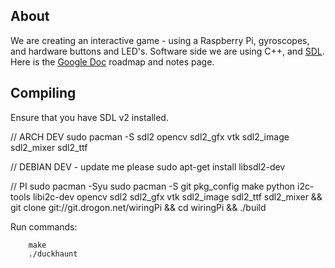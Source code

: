 About
---------
We are creating an interactive game - using a Raspberry Pi, gyroscopes, and hardware buttons and LED's.
Software side we are using C++, and [SDL](http://libsdl.org/).
Here is the [Google Doc](https://docs.google.com/document/d/1TTdBHlfw9nqK5_OXADW4CyzqTXATi-f-pGh81lKu3uk/edit) roadmap and notes page. 


Compiling
---------
Ensure that you have SDL v2 installed.

// ARCH DEV
sudo pacman -S sdl2 opencv sdl2_gfx vtk sdl2_image sdl2_mixer sdl2_ttf

// DEBIAN DEV - update me please
sudo apt-get install libsdl2-dev

// PI
sudo pacman -Syu
sudo pacman -S git pkg_config make python i2c-tools libi2c-dev opencv sdl2 sdl2_gfx vtk sdl2_image sdl2_ttf sdl2_mixer && git clone git://git.drogon.net/wiringPi && cd wiringPi && ./build


Run commands:

        make
        ./duckhaunt
